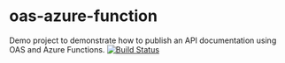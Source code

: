 # oas-azure-function
Demo project to demonstrate how to publish an API documentation using OAS and Azure Functions.
[![Build Status](https://dev.azure.com/neogrid/TradeForce/_apis/build/status/RodrigoSampaio.oas-azure-function?branchName=main)](https://dev.azure.com/neogrid/TradeForce/_build/latest?definitionId=132&branchName=main)
